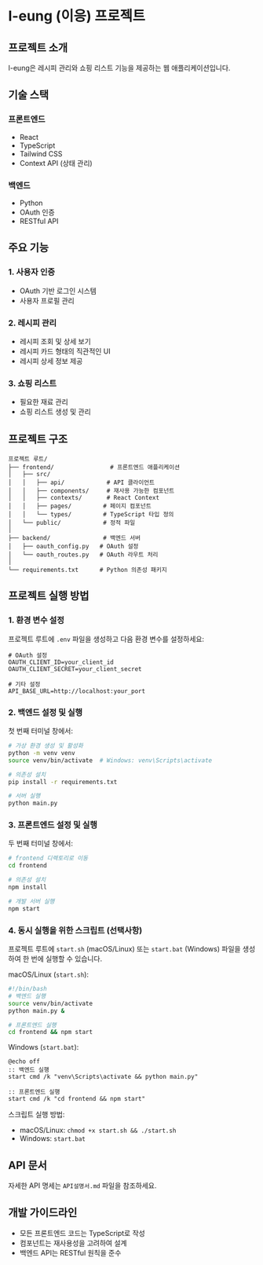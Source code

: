 # I-eung (이응) 프로젝트

## 프로젝트 소개
I-eung은 레시피 관리와 쇼핑 리스트 기능을 제공하는 웹 애플리케이션입니다.

## 기술 스택

### 프론트엔드
- React
- TypeScript
- Tailwind CSS
- Context API (상태 관리)

### 백엔드
- Python
- OAuth 인증
- RESTful API

## 주요 기능

### 1. 사용자 인증
- OAuth 기반 로그인 시스템
- 사용자 프로필 관리

### 2. 레시피 관리
- 레시피 조회 및 상세 보기
- 레시피 카드 형태의 직관적인 UI
- 레시피 상세 정보 제공

### 3. 쇼핑 리스트
- 필요한 재료 관리
- 쇼핑 리스트 생성 및 관리

## 프로젝트 구조

```
프로젝트 루트/
├── frontend/                # 프론트엔드 애플리케이션
│   ├── src/
│   │   ├── api/            # API 클라이언트
│   │   ├── components/     # 재사용 가능한 컴포넌트
│   │   ├── contexts/       # React Context
│   │   ├── pages/         # 페이지 컴포넌트
│   │   └── types/         # TypeScript 타입 정의
│   └── public/            # 정적 파일
│
├── backend/               # 백엔드 서버
│   ├── oauth_config.py   # OAuth 설정
│   └── oauth_routes.py   # OAuth 라우트 처리
│
└── requirements.txt      # Python 의존성 패키지
```

## 프로젝트 실행 방법

### 1. 환경 변수 설정
프로젝트 루트에 `.env` 파일을 생성하고 다음 환경 변수를 설정하세요:
```
# OAuth 설정
OAUTH_CLIENT_ID=your_client_id
OAUTH_CLIENT_SECRET=your_client_secret

# 기타 설정
API_BASE_URL=http://localhost:your_port
```

### 2. 백엔드 설정 및 실행
첫 번째 터미널 창에서:
```bash
# 가상 환경 생성 및 활성화
python -m venv venv
source venv/bin/activate  # Windows: venv\Scripts\activate

# 의존성 설치
pip install -r requirements.txt

# 서버 실행
python main.py
```

### 3. 프론트엔드 설정 및 실행
두 번째 터미널 창에서:
```bash
# frontend 디렉토리로 이동
cd frontend

# 의존성 설치
npm install

# 개발 서버 실행
npm start
```

### 4. 동시 실행을 위한 스크립트 (선택사항)
프로젝트 루트에 `start.sh` (macOS/Linux) 또는 `start.bat` (Windows) 파일을 생성하여 한 번에 실행할 수 있습니다.

macOS/Linux (`start.sh`):
```bash
#!/bin/bash
# 백엔드 실행
source venv/bin/activate
python main.py &

# 프론트엔드 실행
cd frontend && npm start
```

Windows (`start.bat`):
```batch
@echo off
:: 백엔드 실행
start cmd /k "venv\Scripts\activate && python main.py"

:: 프론트엔드 실행
start cmd /k "cd frontend && npm start"
```

스크립트 실행 방법:
- macOS/Linux: `chmod +x start.sh && ./start.sh`
- Windows: `start.bat`

## API 문서
자세한 API 명세는 `API설명서.md` 파일을 참조하세요.

## 개발 가이드라인
- 모든 프론트엔드 코드는 TypeScript로 작성
- 컴포넌트는 재사용성을 고려하여 설계
- 백엔드 API는 RESTful 원칙을 준수
